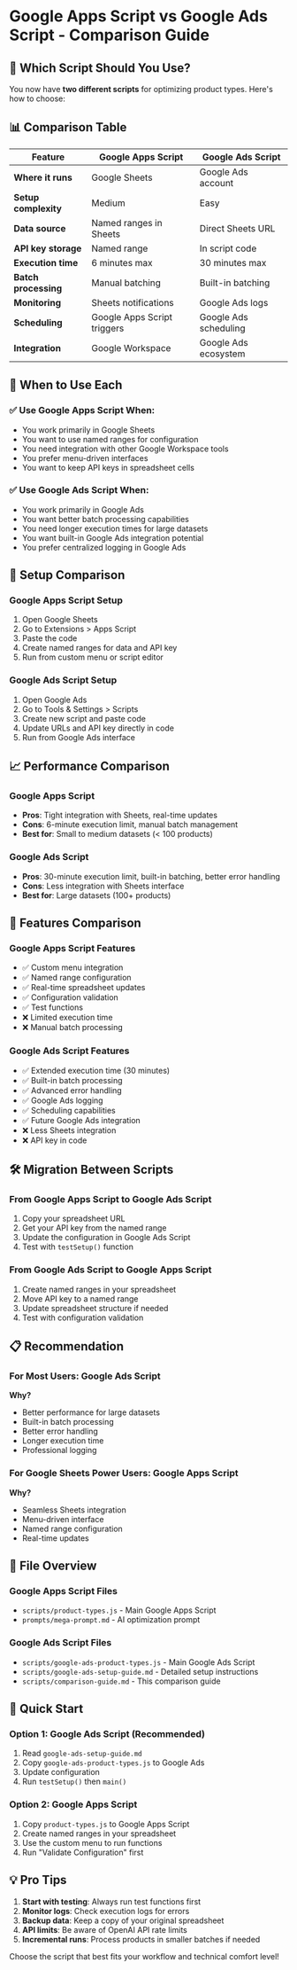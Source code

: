 # Google Apps Script vs Google Ads Script - Comparison Guide

## 🤔 Which Script Should You Use?

You now have **two different scripts** for optimizing product types. Here's how to choose:

## 📊 Comparison Table

| Feature | Google Apps Script | Google Ads Script |
|---------|-------------------|-------------------|
| **Where it runs** | Google Sheets | Google Ads account |
| **Setup complexity** | Medium | Easy |
| **Data source** | Named ranges in Sheets | Direct Sheets URL |
| **API key storage** | Named range | In script code |
| **Execution time** | 6 minutes max | 30 minutes max |
| **Batch processing** | Manual batching | Built-in batching |
| **Monitoring** | Sheets notifications | Google Ads logs |
| **Scheduling** | Google Apps Script triggers | Google Ads scheduling |
| **Integration** | Google Workspace | Google Ads ecosystem |

## 🎯 When to Use Each

### ✅ Use Google Apps Script When:
- You work primarily in Google Sheets
- You want to use named ranges for configuration
- You need integration with other Google Workspace tools
- You prefer menu-driven interfaces
- You want to keep API keys in spreadsheet cells

### ✅ Use Google Ads Script When:
- You work primarily in Google Ads
- You want better batch processing capabilities
- You need longer execution times for large datasets
- You want built-in Google Ads integration potential
- You prefer centralized logging in Google Ads

## 🚀 Setup Comparison

### Google Apps Script Setup
1. Open Google Sheets
2. Go to Extensions > Apps Script
3. Paste the code
4. Create named ranges for data and API key
5. Run from custom menu or script editor

### Google Ads Script Setup
1. Open Google Ads
2. Go to Tools & Settings > Scripts
3. Create new script and paste code
4. Update URLs and API key directly in code
5. Run from Google Ads interface

## 📈 Performance Comparison

### Google Apps Script
- **Pros**: Tight integration with Sheets, real-time updates
- **Cons**: 6-minute execution limit, manual batch management
- **Best for**: Small to medium datasets (< 100 products)

### Google Ads Script
- **Pros**: 30-minute execution limit, built-in batching, better error handling
- **Cons**: Less integration with Sheets interface
- **Best for**: Large datasets (100+ products)

## 🔧 Features Comparison

### Google Apps Script Features
- ✅ Custom menu integration
- ✅ Named range configuration
- ✅ Real-time spreadsheet updates
- ✅ Configuration validation
- ✅ Test functions
- ❌ Limited execution time
- ❌ Manual batch processing

### Google Ads Script Features
- ✅ Extended execution time (30 minutes)
- ✅ Built-in batch processing
- ✅ Advanced error handling
- ✅ Google Ads logging
- ✅ Scheduling capabilities
- ✅ Future Google Ads integration
- ❌ Less Sheets integration
- ❌ API key in code

## 🛠️ Migration Between Scripts

### From Google Apps Script to Google Ads Script
1. Copy your spreadsheet URL
2. Get your API key from the named range
3. Update the configuration in Google Ads Script
4. Test with `testSetup()` function

### From Google Ads Script to Google Apps Script
1. Create named ranges in your spreadsheet
2. Move API key to a named range
3. Update spreadsheet structure if needed
4. Test with configuration validation

## 📋 Recommendation

### For Most Users: **Google Ads Script**
**Why?**
- Better performance for large datasets
- Built-in batch processing
- Better error handling
- Longer execution time
- Professional logging

### For Google Sheets Power Users: **Google Apps Script**
**Why?**
- Seamless Sheets integration
- Menu-driven interface
- Named range configuration
- Real-time updates

## 🔄 File Overview

### Google Apps Script Files
- `scripts/product-types.js` - Main Google Apps Script
- `prompts/mega-prompt.md` - AI optimization prompt

### Google Ads Script Files
- `scripts/google-ads-product-types.js` - Main Google Ads Script
- `scripts/google-ads-setup-guide.md` - Detailed setup instructions
- `scripts/comparison-guide.md` - This comparison guide

## 🎉 Quick Start

### Option 1: Google Ads Script (Recommended)
1. Read `google-ads-setup-guide.md`
2. Copy `google-ads-product-types.js` to Google Ads
3. Update configuration
4. Run `testSetup()` then `main()`

### Option 2: Google Apps Script
1. Copy `product-types.js` to Google Apps Script
2. Create named ranges in your spreadsheet
3. Use the custom menu to run functions
4. Run "Validate Configuration" first

## 💡 Pro Tips

1. **Start with testing**: Always run test functions first
2. **Monitor logs**: Check execution logs for errors
3. **Backup data**: Keep a copy of your original spreadsheet
4. **API limits**: Be aware of OpenAI API rate limits
5. **Incremental runs**: Process products in smaller batches if needed

Choose the script that best fits your workflow and technical comfort level! 
